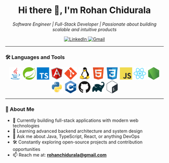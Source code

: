 <h1 align="center">Hi there 👋, I'm Rohan Chidurala</h1>
<p align="center">
  <em>Software Engineer | Full-Stack Developer | Passionate about building scalable and intuitive products</em>
</p>

<p align="center">
  <a href="https://www.linkedin.com/in/rohan-chidurala/" target="_blank">
    <img src="https://img.shields.io/badge/LinkedIn-Rohan%20Chidurala-blue?style=flat-square&logo=linkedin" alt="LinkedIn" />
  </a>
  <a href="mailto:rohanchidurala@gmail.com">
    <img src="https://img.shields.io/badge/Gmail-rohanchidurala@gmail.com-red?style=flat-square&logo=gmail" alt="Gmail" />
  </a>
</p>

---

### 🛠️ Languages and Tools

<p align="center">
  <img src="https://raw.githubusercontent.com/devicons/devicon/master/icons/java/java-original.svg" alt="Java" width="40" height="40"/>
  <img src="https://raw.githubusercontent.com/devicons/devicon/master/icons/spring/spring-original.svg" alt="Spring" width="40" height="40"/>
  <img src="https://raw.githubusercontent.com/devicons/devicon/master/icons/typescript/typescript-original.svg" alt="TypeScript" width="40" height="40"/>
  <img src="https://raw.githubusercontent.com/devicons/devicon/master/icons/angularjs/angularjs-original.svg" alt="Angular" width="40" height="40"/>
  <img src="https://raw.githubusercontent.com/devicons/devicon/master/icons/git/git-original.svg" alt="Git" width="40" height="40"/>
  <img src="https://raw.githubusercontent.com/devicons/devicon/master/icons/linux/linux-original.svg" alt="Linux" width="40" height="40"/>
  <img src="https://raw.githubusercontent.com/devicons/devicon/master/icons/html5/html5-original.svg" alt="HTML5" width="40" height="40"/>
  <img src="https://raw.githubusercontent.com/devicons/devicon/master/icons/css3/css3-original.svg" alt="CSS3" width="40" height="40"/>
  <img src="https://raw.githubusercontent.com/devicons/devicon/master/icons/javascript/javascript-original.svg" alt="JavaScript" width="40" height="40"/>
  <img src="https://raw.githubusercontent.com/devicons/devicon/master/icons/react/react-original.svg" alt="React" width="40" height="40"/>
  <img src="https://raw.githubusercontent.com/devicons/devicon/master/icons/nodejs/nodejs-original.svg" alt="Node.js" width="40" height="40"/>
  <img src="https://raw.githubusercontent.com/devicons/devicon/master/icons/python/python-original.svg" alt="Python" width="40" height="40"/>
  <img src="https://raw.githubusercontent.com/devicons/devicon/master/icons/cplusplus/cplusplus-original.svg" alt="C++" width="40" height="40"/>
  <img src="https://raw.githubusercontent.com/devicons/devicon/master/icons/github/github-original.svg" alt="GitHub" width="40" height="40"/>
  <img src="https://raw.githubusercontent.com/devicons/devicon/master/icons/gradle/gradle-plain.svg" alt="Gradle" width="40" height="40"/>
  <img src="https://raw.githubusercontent.com/devicons/devicon/master/icons/bash/bash-original.svg" alt="Bash" width="40" height="40"/>
</p>

---

### 🚀 About Me

- 🔭 Currently building full-stack applications with modern web technologies  
- 🌱 Learning advanced backend architecture and system design  
- 💬 Ask me about Java, TypeScript, React, or anything DevOps  
- 🛠 Constantly exploring open-source projects and contribution opportunities  
- 📫 Reach me at: **rohanchidurala@gmail.com**
